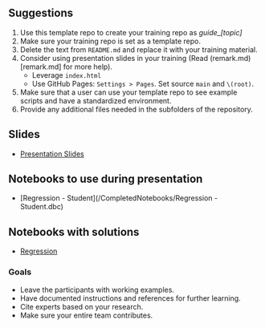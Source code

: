 ## Suggestions

1. Use this template repo to create your training repo as _guide\_[topic]_
2. Make sure your training repo is set as a template repo.
3. Delete the text from `README.md` and replace it with your training material.
4. Consider using presentation slides in your training (Read (remark.md)[remark.md] for more help).
    - Leverage `index.html`
    - Use GitHub Pages: `Settings > Pages`. Set source `main` and `\(root)`.
5. Make sure that a user can use your template repo to see example scripts and have a standardized environment.
6. Provide any additional files needed in the subfolders of the repository.

## Slides
- [Presentation Slides](PresentationSlides.PDF)


## Notebooks to use during presentation
- [Regression - Student](/CompletedNotebooks/Regression - Student.dbc)

## Notebooks with solutions
- [Regression](/CompletedNotebooks/Regression.dbc)

### Goals

- Leave the participants with working examples.
- Have documented instructions and references for further learning.
- Cite experts based on your research.
- Make sure your entire team contributes.
